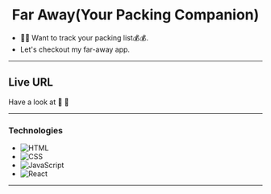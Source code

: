 <h1 align="center"> Far Away(Your Packing Companion)  </h1>

- 🚀🚀 Want to track your packing list💰💰.
  </nbsp>
- Let's checkout my far-away app.

---

## Live URL

Have a look at 🚀 []() 🚀

---

### Technologies

- ![HTML](https://img.shields.io/badge/HTML5-E34F26?style=for-the-badge&)
- ![CSS](https://img.shields.io/badge/CSS3-1572B6?style=for-the-badge&logo=css3&logoColor=white)
- ![JavaScript](https://img.shields.io/badge/javascript-%23323330.svg?style=for-the-badge&logo=javascript&logoColor=%23F7DF1E)
- ![React](https://img.shields.io/badge/react-%2320232a.svg?style=for-the-badge&logo=react&logoColor=%2361DAFB)

---
